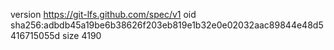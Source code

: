 version https://git-lfs.github.com/spec/v1
oid sha256:adbdb45a19be6b38626f203eb819e1b32e0e02032aac89844e48d5416715055d
size 4190
